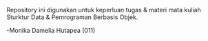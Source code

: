 Repository ini digunakan untuk keperluan tugas & materi mata kuliah Sturktur Data & Pemrograman Berbasis Objek.

-Monika Damelia Hutapea (011)
